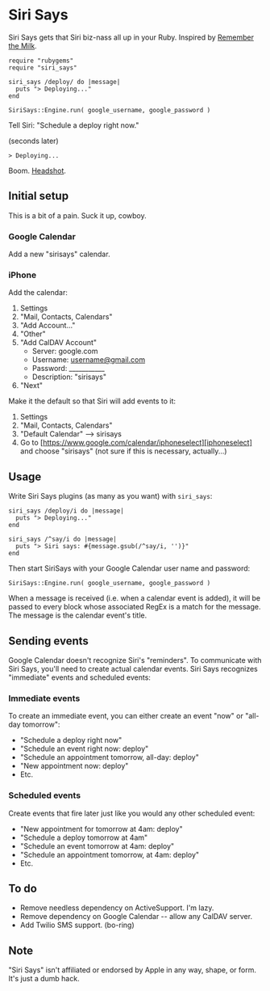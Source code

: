 # Siri Says #

Siri Says gets that Siri biz-nass all up in your Ruby. Inspired by [Remember the Milk][rtm].

    require "rubygems"
    require "siri_says"
    
    siri_says /deploy/ do |message|
      puts "> Deploying..."
    end
    
    SiriSays::Engine.run( google_username, google_password )

Tell Siri: "Schedule a deploy right now."

(seconds later)

    > Deploying...

Boom. [Headshot][headshot].

## Initial setup ##

This is a bit of a pain. Suck it up, cowboy.

### Google Calendar ###

Add a new "sirisays" calendar.

### iPhone ###

Add the calendar:

1. Settings
2. "Mail, Contacts, Calendars"
3. "Add Account..."
4. "Other"
5. "Add CalDAV Account"
    * Server: google.com
    * Username: username@gmail.com
    * Password: ___________
    * Description: "sirisays"
6. "Next"

Make it the default so that Siri will add events to it:

1. Settings
2. "Mail, Contacts, Calendars"
3. "Default Calendar" --> sirisays
4. Go to [https://www.google.com/calendar/iphoneselect][iphoneselect] and choose "sirisays" (not sure if this is necessary, actually...)

## Usage ##

Write Siri Says plugins (as many as you want) with `siri_says`:

    siri_says /deploy/i do |message|
      puts "> Deploying..."
    end
    
    siri_says /^say/i do |message|
      puts "> Siri says: #{message.gsub(/^say/i, '')}"
    end

Then start SiriSays with your Google Calendar user name and password:

    SiriSays::Engine.run( google_username, google_password )

When a message is received (i.e. when a calendar event is added), it will be passed to every block whose associated RegEx is a match for the message. The message is the calendar event's title.

## Sending events ##

Google Calendar doesn't recognize Siri's "reminders". To communicate with Siri Says, you'll need to create actual calendar events. Siri Says recognizes "immediate" events and scheduled events:

### Immediate events ###

To create an immediate event, you can either create an event "now" or "all-day tomorrow":

* "Schedule a deploy right now"
* "Schedule an event right now: deploy"
* "Schedule an appointment tomorrow, all-day: deploy"
* "New appointment now: deploy"
* Etc.

### Scheduled events ###

Create events that fire later just like you would any other scheduled event:

* "New appointment for tomorrow at 4am: deploy"
* "Schedule a deploy tomorrow at 4am"
* "Schedule an event tomorrow at 4am: deploy"
* "Schedule an appointment tomorrow, at 4am: deploy"
* Etc.

## To do ##

* Remove needless dependency on ActiveSupport. I'm lazy.
* Remove dependency on Google Calendar -- allow any CalDAV server.
* Add Twilio SMS support. (bo-ring)

## Note ##

"Siri Says" isn't affiliated or endorsed by Apple in any way, shape, or form. It's just a dumb hack.

[rtm]: http://www.rememberthemilk.com/services/siri/
[iphoneselect]: https://www.google.com/calendar/iphoneselect
[headshot]: http://www.youtube.com/watch?v=olm7xC-gBMY
